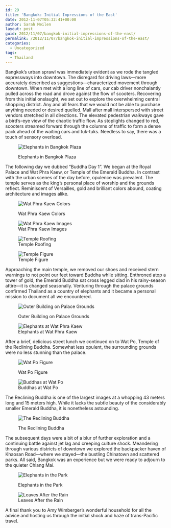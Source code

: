```yaml
---
id: 29
title: 'Bangkok: Initial Impressions of the East'
date: 2012-11-07T05:32:41+00:00
author: Sarah Meilen
layout: post
guid: 2012/11/07/bangkok-initial-impressions-of-the-east/
permalink: /2012/11/07/bangkok-initial-impressions-of-the-east/
categories:
  - Uncategorized
tags:
  - Thailand
---
```

Bangkok&#8217;s urban sprawl was immediately evident as we rode the tangled expressways into downtown. The disregard for driving laws—more accurately described as suggestions—characterized movement through downtown. When met with a long line of cars, our cab driver nonchalantly pulled across the road and drove against the flow of scooters. Recovering from this initial onslaught, we set out to explore the overwhelming central shopping district. Any and all fears that we would not be able to purchase anything needed or desired quelled. Mall after mall interspersed with street vendors stretched in all directions. The elevated pedestrian walkways gave a bird&#8217;s-eye view of the chaotic traffic flow. As stoplights changed to red, scooters streamed forward through the columns of traffic to form a dense pack ahead of the waiting cars and tuk-tuks. Needless to say, there was a touch of sensory overload.<figure style="width: 2500px" class="wp-caption alignnone">

![Elephants in Bangkok Plaza](http://static1.squarespace.com/static/5064cb5984ae62abc9229999/5064cb5a84ae62abc92299ae/5099f35ee4b07a4c81b2c1cc/1432178595119/2012-10-30+04.55.26.jpg.26.jpg?format=original)<figcaption class="wp-caption-text">Elephants in Bangkok Plaza</figcaption></figure>

The following day we dubbed &#8220;Buddha Day 1&#8221;. We began at the Royal Palace and Wat Phra Kaew, or Temple of the Emerald Buddha. In contrast with the urban scenes of the day before, opulence was prevalent. The temple serves as the king&#8217;s personal place of worship and the grounds reflect. Reminiscent of Versailles, gold and brilliant colors abound, coating architecture and images alike.<figure style="width: 2500px" class="wp-caption alignnone">

![Wat Phra Kaew Colors](http://static1.squarespace.com/static/5064cb5984ae62abc9229999/5064cb5a84ae62abc92299ae/5099f4b7e4b07a4c81b2c3cf/1432178590296/2012-10-31+12.02.37.jpg.37.jpg?format=original)<figcaption class="wp-caption-text">Wat Phra Kaew Colors</figcaption></figure> <figure style="width: 2500px" class="wp-caption alignnone">![Wat Phra Kaew Images](http://static1.squarespace.com/static/5064cb5984ae62abc9229999/5064cb5a84ae62abc92299ae/5099f525e4b07a4c81b2c430/1432178547808/2012-10-31+12.05.33.jpg.33.jpg?format=original)<figcaption class="wp-caption-text">Wat Phra Kaew Images</figcaption></figure> <figure style="width: 2500px" class="wp-caption alignnone">![Temple Roofing](http://static1.squarespace.com/static/5064cb5984ae62abc9229999/5064cb5a84ae62abc92299ae/5099f56de4b0d2694883008e/1432178583122/2012-10-31+12.12.01.jpg.01.jpg?format=original)<figcaption class="wp-caption-text">Temple Roofing</figcaption></figure> <figure style="width: 2500px" class="wp-caption alignnone">![Temple Figure](http://static1.squarespace.com/static/5064cb5984ae62abc9229999/5064cb5a84ae62abc92299ae/5099f5fae4b0f629c2b1cb62/1432178587841/2012-10-31+12.47.38.jpg.38.jpg?format=original)<figcaption class="wp-caption-text">Temple Figure</figcaption></figure>

Approaching the main temple, we removed our shoes and received stern warnings to not point our feet toward Buddha while sitting. Enthroned atop a tower of gold, the Emerald Buddha sat cross legged clad in his rainy-season attire—it is changed seasonally. Venturing through the palace grounds confirmed Thailand as a country of elephants and it became a personal mission to document all we encountered.<figure style="width: 2500px" class="wp-caption alignnone">

![Outer Building on Palace Grounds](http://static1.squarespace.com/static/5064cb5984ae62abc9229999/5064cb5a84ae62abc92299ae/5099f695e4b0f629c2b1cbdf/1432178572888/2012-10-31+12.59.03.jpg.03.jpg?format=original)<figcaption class="wp-caption-text">Outer Building on Palace Grounds</figcaption></figure> <figure style="width: 2500px" class="wp-caption alignnone">![Elephants at Wat Phra Kaew](http://static1.squarespace.com/static/5064cb5984ae62abc9229999/5064cb5a84ae62abc92299ae/5099f6dbe4b0c49016e89b78/1432178549011/2012-10-31+12.02.04.jpg.04.jpg?format=original)<figcaption class="wp-caption-text">Elephants at Wat Phra Kaew</figcaption></figure>

After a brief, delicious street lunch we continued on to Wat Po, Temple of the Reclining Buddha. Somewhat less opulent, the surrounding grounds were no less stunning than the palace.<figure style="width: 2500px" class="wp-caption alignnone">

![Wat Po Figure](http://static1.squarespace.com/static/5064cb5984ae62abc9229999/5064cb5a84ae62abc92299ae/5099f7b3e4b0c4855be3942e/1432178579701/2012-10-31+14.55.16.jpg.16.jpg?format=original)<figcaption class="wp-caption-text">Wat Po Figure</figcaption></figure> <figure style="width: 2500px" class="wp-caption alignnone">![Buddhas at Wat Po](http://static1.squarespace.com/static/5064cb5984ae62abc9229999/5064cb5a84ae62abc92299ae/5099f81ae4b0c49016e89cbd/1432178558417/2012-10-31+15.13.12.jpg.12.jpg?format=original)<figcaption class="wp-caption-text">Buddhas at Wat Po</figcaption></figure>

The Reclining Buddha is one of the largest images at a whopping 43 meters long and 15 meters high. While it lacks the subtle beauty of the considerably smaller Emerald Buddha, it is nonetheless astounding.<figure style="width: 2500px" class="wp-caption alignnone">

![The Reclining Buddha](http://static1.squarespace.com/static/5064cb5984ae62abc9229999/5064cb5a84ae62abc92299ae/5099f892e4b0c49016e89d39/1432178594041/2012-10-31+15.39.14.jpg.14.jpg?format=original)<figcaption class="wp-caption-text">The Reclining Buddha</figcaption></figure>

The subsequent days were a bit of a blur of further exploration and a continuing battle against jet lag and creeping culture shock. Meandering through various districts of downtown we explored the backpacker haven of Khaosan Road—where we stayed—the bustling Chinatown and scattered parks. All said, Bangkok was an experience but we were ready to adjourn to the quieter Chiang Mai.<figure style="width: 2500px" class="wp-caption alignnone">

![Elephants in the Park](http://static1.squarespace.com/static/5064cb5984ae62abc9229999/5064cb5a84ae62abc92299ae/5099fd10e4b0c4855be39da0/1432178570944/2012-11-04+15.32.09.jpg.09.jpg?format=original)<figcaption class="wp-caption-text">Elephants in the Park</figcaption></figure> <figure style="width: 2500px" class="wp-caption alignnone">![Leaves After the Rain](http://static1.squarespace.com/static/5064cb5984ae62abc9229999/5064cb5a84ae62abc92299ae/5099fd50e4b0c49016e8a346/1432178585196/2012-11-04+15.37.03.jpg.03.jpg?format=original)<figcaption class="wp-caption-text">Leaves After the Rain</figcaption></figure>

A final thank you to Amy Wimberger&#8217;s wonderful household for all the advice and hosting us through the initial shock and haze of trans-Pacific travel.
